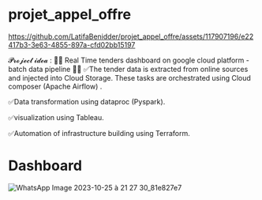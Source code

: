 # projet_appel_offre

https://github.com/LatifaBenidder/projet_appel_offre/assets/117907196/e22417b3-3e63-4855-897a-cfd02bb15197

𝓟𝓻𝓸𝓳𝓮𝓬𝓽 𝓲𝓭𝓮𝓪 : 📢📢 Real Time tenders dashboard on google cloud platform - batch data pipeline 📢📢
✅The tender data is extracted from online sources and injected into Cloud Storage. These tasks are orchestrated using Cloud composer (Apache Airflow) .

✅Data transformation using dataproc (Pyspark).

✅visualization using Tableau.

✅Automation of infrastructure building using Terraform.

# Dashboard
![WhatsApp Image 2023-10-25 à 21 27 30_81e827e7](https://github.com/LatifaBenidder/projet_appel_offre/assets/117907196/c5b3e4b6-86e7-41d5-bf20-bbd736c0ea2c)





